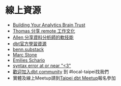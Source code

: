 # 線上資源

- [Building Your Analytics Brain Trust](https://locallyoptimistic.com/post/analytics_brain_trust/)
- [Thomas 分享 remote 工作文化](https://www.youtube.com/watch?v=oGXQ-YFxXk4&t=17s)
- [Allen 分享資料分析師的軟技能](https://www.youtube.com/watch?v=1KwTDJ6oB5o)
- [dbt官方學習資源](https://www.getdbt.com/resources)
- [benn.substack](https://benn.substack.com/)
- [Marc Stone](https://www.linkedin.com/in/marcstone/recent-activity/all/)
- [Emilies Schario](http://emilieschario.com/)
- [syntax error at or near "<3" ](https://compilerqueen.substack.com/)
- [歡迎加入dbt community](https://www.getdbt.com/community/join-the-community) 到 #local-taipei找我們
- 實體及線上Meetup請到[Taipei dbt Meetup](https://www.meetup.com/taipei-dbt-meetup/)報名參加